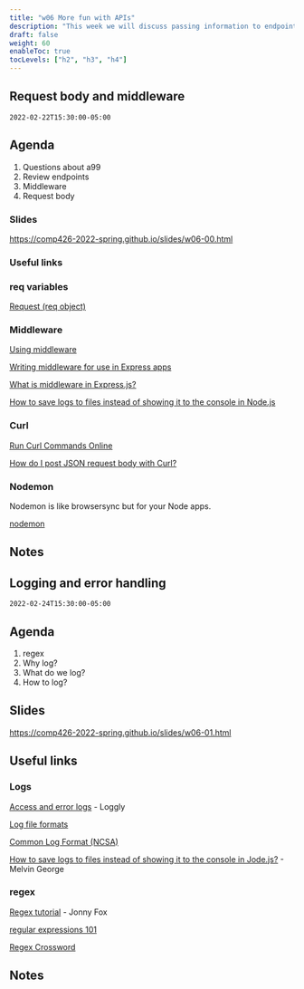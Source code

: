 ```yaml
---
title: "w06 More fun with APIs"
description: "This week we will discuss passing information to endpoints with queries and creating middleware."
draft: false
weight: 60
enableToc: true
tocLevels: ["h2", "h3", "h4"]
---
```


## Request body and middleware

`2022-02-22T15:30:00-05:00`

## Agenda
1. Questions about a99
2. Review endpoints
3. Middleware
4. Request body

### Slides

https://comp426-2022-spring.github.io/slides/w06-00.html

### Useful links

### req variables

[Request (req object)](http://expressjs.com/en/4x/api.html#req)

### Middleware

[Using middleware](https://expressjs.com/en/guide/using-middleware.html)

[Writing middleware for use in Express apps](https://expressjs.com/en/guide/writing-middleware.html)

[What is middleware in Express.js?](https://www.geeksforgeeks.org/what-is-middleware-in-express-js/)

[How to save logs to files instead of showing it to the console in Node.js](https://melvingeorge.me/blog/save-logs-to-files-nodejs)

### Curl

[Run Curl Commands Online](https://reqbin.com/curl)

[How do I post JSON request body with Curl?](https://reqbin.com/req/c-d2nzjn3z/curl-post-body)

### Nodemon

Nodemon is like browsersync but for your Node apps.

[nodemon](https://github.com/remy/nodemon#nodemon)

## Notes

## Logging and error handling

`2022-02-24T15:30:00-05:00`

## Agenda

1. regex
2. Why log?
3. What do we log?
4. How to log?

## Slides

https://comp426-2022-spring.github.io/slides/w06-01.html

## Useful links

### Logs

[Access and error logs](https://www.loggly.com/ultimate-guide/access-and-error-logs/) - Loggly

[Log file formats](https://publib.boulder.ibm.com/tividd/td/ITWSA/ITWSA_info45/en_US/HTML/guide/c-logs.html)

[Common Log Format (NCSA)](https://en.wikipedia.org/wiki/Common_Log_Format)

[How to save logs to files instead of showing it to the console in Jode.js?](https://melvingeorge.me/blog/save-logs-to-files-nodejs) - Melvin George

### regex

[Regex tutorial](https://medium.com/factory-mind/regex-tutorial-a-simple-cheatsheet-by-examples-649dc1c3f285) - Jonny Fox

[regular expressions 101](https://regex101.com)

[Regex Crossword](https://regexcrossword.com/)

## Notes
